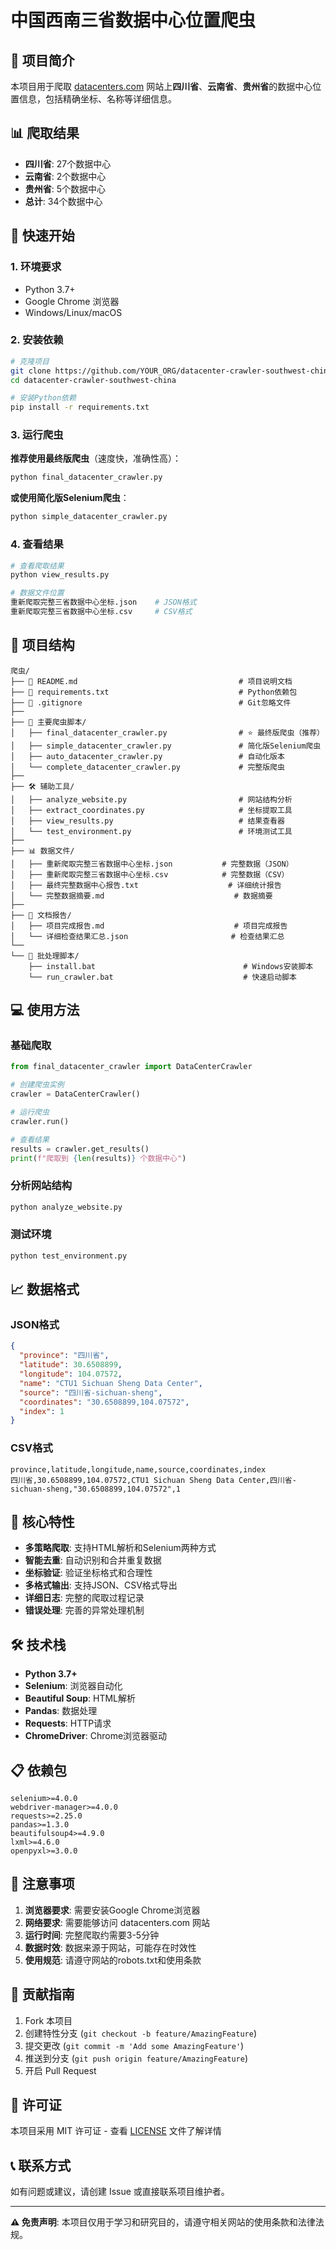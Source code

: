 # 中国西南三省数据中心位置爬虫

## 🎯 项目简介

本项目用于爬取 [datacenters.com](https://www.datacenters.com) 网站上**四川省**、**云南省**、**贵州省**的数据中心位置信息，包括精确坐标、名称等详细信息。

## 📊 爬取结果

- **四川省**: 27个数据中心
- **云南省**: 2个数据中心  
- **贵州省**: 5个数据中心
- **总计**: 34个数据中心

## 🚀 快速开始

### 1. 环境要求

- Python 3.7+
- Google Chrome 浏览器
- Windows/Linux/macOS

### 2. 安装依赖

```bash
# 克隆项目
git clone https://github.com/YOUR_ORG/datacenter-crawler-southwest-china.git
cd datacenter-crawler-southwest-china

# 安装Python依赖
pip install -r requirements.txt
```

### 3. 运行爬虫

**推荐使用最终版爬虫**（速度快，准确性高）：
```bash
python final_datacenter_crawler.py
```

**或使用简化版Selenium爬虫**：
```bash
python simple_datacenter_crawler.py
```

### 4. 查看结果

```bash
# 查看爬取结果
python view_results.py

# 数据文件位置
重新爬取完整三省数据中心坐标.json    # JSON格式
重新爬取完整三省数据中心坐标.csv     # CSV格式
```

## 📁 项目结构

```
爬虫/
├── 📄 README.md                                    # 项目说明文档
├── 📄 requirements.txt                             # Python依赖包
├── 📄 .gitignore                                   # Git忽略文件
├── 
├── 🔧 主要爬虫脚本/
│   ├── final_datacenter_crawler.py                # ⭐ 最终版爬虫（推荐）
│   ├── simple_datacenter_crawler.py               # 简化版Selenium爬虫
│   ├── auto_datacenter_crawler.py                 # 自动化版本
│   └── complete_datacenter_crawler.py             # 完整版爬虫
├── 
├── 🛠️ 辅助工具/
│   ├── analyze_website.py                         # 网站结构分析
│   ├── extract_coordinates.py                     # 坐标提取工具
│   ├── view_results.py                            # 结果查看器
│   └── test_environment.py                        # 环境测试工具
├── 
├── 📊 数据文件/
│   ├── 重新爬取完整三省数据中心坐标.json           # 完整数据（JSON）
│   ├── 重新爬取完整三省数据中心坐标.csv            # 完整数据（CSV）
│   ├── 最终完整数据中心报告.txt                    # 详细统计报告
│   └── 完整数据摘要.md                             # 数据摘要
├── 
├── 📝 文档报告/
│   ├── 项目完成报告.md                             # 项目完成报告
│   └── 详细检查结果汇总.json                       # 检查结果汇总
└── 
└── 🔧 批处理脚本/
    ├── install.bat                                 # Windows安装脚本
    └── run_crawler.bat                             # 快速启动脚本
```

## 💻 使用方法

### 基础爬取

```python
from final_datacenter_crawler import DataCenterCrawler

# 创建爬虫实例
crawler = DataCenterCrawler()

# 运行爬虫
crawler.run()

# 查看结果
results = crawler.get_results()
print(f"爬取到 {len(results)} 个数据中心")
```

### 分析网站结构

```bash
python analyze_website.py
```

### 测试环境

```bash
python test_environment.py
```

## 📈 数据格式

### JSON格式
```json
{
  "province": "四川省",
  "latitude": 30.6508899,
  "longitude": 104.07572,
  "name": "CTU1 Sichuan Sheng Data Center",
  "source": "四川省-sichuan-sheng",
  "coordinates": "30.6508899,104.07572",
  "index": 1
}
```

### CSV格式
```csv
province,latitude,longitude,name,source,coordinates,index
四川省,30.6508899,104.07572,CTU1 Sichuan Sheng Data Center,四川省-sichuan-sheng,"30.6508899,104.07572",1
```

## 🎯 核心特性

- **多策略爬取**: 支持HTML解析和Selenium两种方式
- **智能去重**: 自动识别和合并重复数据
- **坐标验证**: 验证坐标格式和合理性
- **多格式输出**: 支持JSON、CSV格式导出
- **详细日志**: 完整的爬取过程记录
- **错误处理**: 完善的异常处理机制

## 🛠️ 技术栈

- **Python 3.7+**
- **Selenium**: 浏览器自动化
- **Beautiful Soup**: HTML解析
- **Pandas**: 数据处理
- **Requests**: HTTP请求
- **ChromeDriver**: Chrome浏览器驱动

## 📋 依赖包

```
selenium>=4.0.0
webdriver-manager>=4.0.0
requests>=2.25.0
pandas>=1.3.0
beautifulsoup4>=4.9.0
lxml>=4.6.0
openpyxl>=3.0.0
```

## 🚨 注意事项

1. **浏览器要求**: 需要安装Google Chrome浏览器
2. **网络要求**: 需要能够访问 datacenters.com 网站
3. **运行时间**: 完整爬取约需要3-5分钟
4. **数据时效**: 数据来源于网站，可能存在时效性
5. **使用规范**: 请遵守网站的robots.txt和使用条款

## 🤝 贡献指南

1. Fork 本项目
2. 创建特性分支 (`git checkout -b feature/AmazingFeature`)
3. 提交更改 (`git commit -m 'Add some AmazingFeature'`)
4. 推送到分支 (`git push origin feature/AmazingFeature`)
5. 开启 Pull Request

## 📄 许可证

本项目采用 MIT 许可证 - 查看 [LICENSE](LICENSE) 文件了解详情

## 📞 联系方式

如有问题或建议，请创建 Issue 或直接联系项目维护者。

---

**⚠️ 免责声明**: 本项目仅用于学习和研究目的，请遵守相关网站的使用条款和法律法规。
